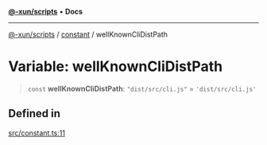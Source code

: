 [**@-xun/scripts**](../../README.md) • **Docs**

***

[@-xun/scripts](../../README.md) / [constant](../README.md) / wellKnownCliDistPath

# Variable: wellKnownCliDistPath

> `const` **wellKnownCliDistPath**: `"dist/src/cli.js"` = `'dist/src/cli.js'`

## Defined in

[src/constant.ts:11](https://github.com/Xunnamius/xscripts/blob/b57a6be3f30c8c0a2692b256135acbd661d0e92b/src/constant.ts#L11)
